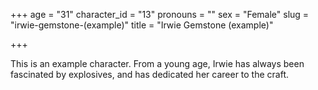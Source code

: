 +++
age = "31"
character_id = "13"
pronouns = ""
sex = "Female"
slug = "irwie-gemstone-(example)"
title = "Irwie Gemstone (example)"

+++

This is an example character. From a young age, Irwie has always been fascinated by explosives, and has dedicated her career to the craft.
